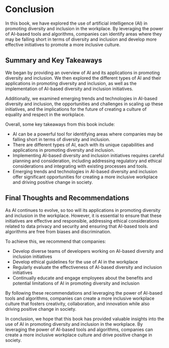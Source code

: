 # Conclusion

In this book, we have explored the use of artificial intelligence (AI) in promoting diversity and inclusion in the workplace. By leveraging the power of AI-based tools and algorithms, companies can identify areas where they may be falling short in terms of diversity and inclusion and develop more effective initiatives to promote a more inclusive culture.

Summary and Key Takeaways
-------------------------

We began by providing an overview of AI and its applications in promoting diversity and inclusion. We then explored the different types of AI and their applications in promoting diversity and inclusion, as well as the implementation of AI-based diversity and inclusion initiatives.

Additionally, we examined emerging trends and technologies in AI-based diversity and inclusion, the opportunities and challenges in scaling up these initiatives, and the implications for the future of creating a culture of equality and respect in the workplace.

Overall, some key takeaways from this book include:

* AI can be a powerful tool for identifying areas where companies may be falling short in terms of diversity and inclusion.
* There are different types of AI, each with its unique capabilities and applications in promoting diversity and inclusion.
* Implementing AI-based diversity and inclusion initiatives requires careful planning and consideration, including addressing regulatory and ethical considerations and integrating with existing processes and tools.
* Emerging trends and technologies in AI-based diversity and inclusion offer significant opportunities for creating a more inclusive workplace and driving positive change in society.

Final Thoughts and Recommendations
----------------------------------

As AI continues to evolve, so too will its applications in promoting diversity and inclusion in the workplace. However, it is essential to ensure that these initiatives are effective and responsible, addressing ethical considerations related to data privacy and security and ensuring that AI-based tools and algorithms are free from biases and discrimination.

To achieve this, we recommend that companies:

* Develop diverse teams of developers working on AI-based diversity and inclusion initiatives
* Develop ethical guidelines for the use of AI in the workplace
* Regularly evaluate the effectiveness of AI-based diversity and inclusion initiatives
* Continually educate and engage employees about the benefits and potential limitations of AI in promoting diversity and inclusion

By following these recommendations and leveraging the power of AI-based tools and algorithms, companies can create a more inclusive workplace culture that fosters creativity, collaboration, and innovation while also driving positive change in society.

In conclusion, we hope that this book has provided valuable insights into the use of AI in promoting diversity and inclusion in the workplace. By leveraging the power of AI-based tools and algorithms, companies can create a more inclusive workplace culture and drive positive change in society.